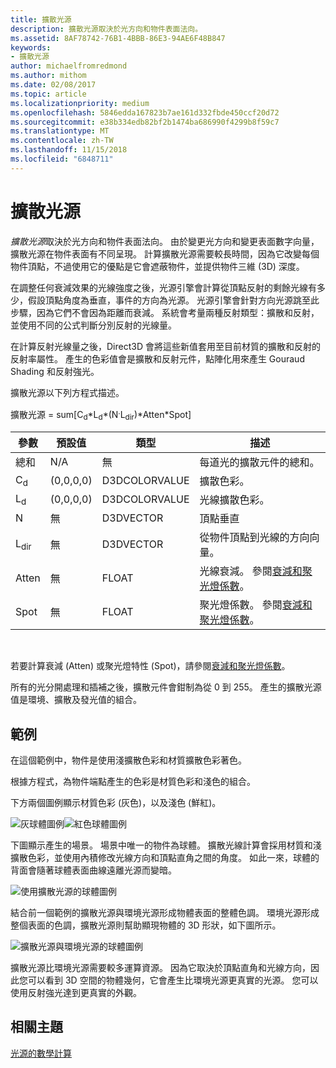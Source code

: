```yaml
---
title: 擴散光源
description: 擴散光源取決於光方向和物件表面法向。
ms.assetid: 8AF78742-76B1-4BBB-86E3-94AE6F48B847
keywords:
- 擴散光源
author: michaelfromredmond
ms.author: mithom
ms.date: 02/08/2017
ms.topic: article
ms.localizationpriority: medium
ms.openlocfilehash: 5846edda167823b7ae161d332fbde450ccf20d72
ms.sourcegitcommit: e38b334edb82bf2b1474ba686990f4299b8f59c7
ms.translationtype: MT
ms.contentlocale: zh-TW
ms.lasthandoff: 11/15/2018
ms.locfileid: "6848711"
---
```

# <a name="diffuse-lighting"></a>擴散光源


*擴散光源*取決於光方向和物件表面法向。 由於變更光方向和變更表面數字向量，擴散光源在物件表面有不同呈現。 計算擴散光源需要較長時間，因為它改變每個物件頂點，不過使用它的優點是它會遮蔽物件，並提供物件三維 (3D) 深度。

在調整任何衰減效果的光線強度之後，光源引擎會計算從頂點反射的剩餘光線有多少，假設頂點角度為垂直，事件的方向為光源。 光源引擎會針對方向光源跳至此步驟，因為它們不會因為距離而衰減。 系統會考量兩種反射類型：擴散和反射，並使用不同的公式判斷分別反射的光線量。

在計算反射光線量之後，Direct3D 會將這些新值套用至目前材質的擴散和反射的反射率屬性。 產生的色彩值會是擴散和反射元件，點陣化用來產生 Gouraud Shading 和反射強光。

擴散光源以下列方程式描述。

擴散光源 = sum\[C<sub>d</sub>\*L<sub>d</sub>\*(N<sup>.</sup>L<sub>dir</sub>)\*Atten\*Spot\]

| 參數       | 預設值 | 類型          | 描述                                                                                      |
|-----------------|---------------|---------------|--------------------------------------------------------------------------------------------------|
| 總和             | N/A           | 無           | 每道光的擴散元件的總和。                                                     |
| C<sub>d</sub>   | (0,0,0,0)     | D3DCOLORVALUE | 擴散色彩。                                                                                   |
| L<sub>d</sub>   | (0,0,0,0)     | D3DCOLORVALUE | 光線擴散色彩。                                                                             |
| N               | 無           | D3DVECTOR     | 頂點垂直                                                                                    |
| L<sub>dir</sub> | 無           | D3DVECTOR     | 從物件頂點到光線的方向向量。                                                |
| Atten           | 無           | FLOAT         | 光線衰減。 參閱[衰減和聚光燈係數](attenuation-and-spotlight-factor.md)。 |
| Spot            | 無           | FLOAT         | 聚光燈係數。 參閱[衰減和聚光燈係數](attenuation-and-spotlight-factor.md)。  |

 

若要計算衰減 (Atten) 或聚光燈特性 (Spot)，請參閱[衰減和聚光燈係數](attenuation-and-spotlight-factor.md)。

所有的光分開處理和插補之後，擴散元件會鉗制為從 0 到 255。 產生的擴散光源值是環境、擴散及發光值的組合。

## <a name="span-idexamplespanspan-idexamplespanspan-idexamplespanexample"></a><span id="Example"></span><span id="example"></span><span id="EXAMPLE"></span>範例


在這個範例中，物件是使用淺擴散色彩和材質擴散色彩著色。

根據方程式，為物件端點產生的色彩是材質色彩和淺色的組合。

下方兩個圖例顯示材質色彩 (灰色)，以及淺色 (鮮紅)。

![灰球體圖例](images/amb1.jpg)![紅色球體圖例](images/lightred.jpg)

下圖顯示產生的場景。 場景中唯一的物件為球體。 擴散光線計算會採用材質和淺擴散色彩，並使用內積修改光線方向和頂點直角之間的角度。 如此一來，球體的背面會隨著球體表面曲線遠離光源而變暗。

![使用擴散光源的球體圖例](images/lightd.jpg)

結合前一個範例的擴散光源與環境光源形成物體表面的整體色調。 環境光源形成整個表面的色調，擴散光源則幫助顯現物體的 3D 形狀，如下圖所示。

![擴散光源與環境光源的球體圖例](images/lightad.jpg)

擴散光源比環境光源需要較多運算資源。 因為它取決於頂點直角和光線方向，因此您可以看到 3D 空間的物體幾何，它會產生比環境光源更真實的光源。 您可以使用反射強光達到更真實的外觀。

## <a name="span-idrelated-topicsspanrelated-topics"></a><span id="related-topics"></span>相關主題


[光源的數學計算](mathematics-of-lighting.md)

 

 




